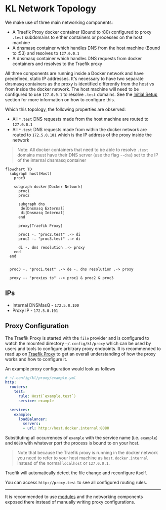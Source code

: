 # KL Network Topology

We make use of three main networking components:

+ A Traefik Proxy docker container (Bound to :80) configured to proxy `.test` subdomains to either containers or processes on the host machine
+ A dnsmasq container which handles DNS from the host machine (Bound to :53) and resolves to `127.0.0.1`
+ A dnsmasq container which handles DNS requests from docker containers and resolves to the Traefik proxy

All three components are running inside a Docker network and have predefined, static IP addresses. It's necessary to have two separate dnsmasq containers as the proxy is identified differently from the host vs from inside the docker network. The host machine will need to be configured to use `127.0.0.1` to resolve `.test` domains. See the [Initial Setup](../README.md#initial-setup) section for more information on how to configure this.

Which this topology, the following properties are observed:

+ All `*.test` DNS requests made from the host machine are routed to `127.0.0.1`
+ All `*.test` DNS requests made from within the docker network are routed to `172.5.0.101` which is the IP address of the proxy inside the network

> Note: All docker containers that need to be able to resolve `.test` domains must have their DNS server (use the flag `--dns`) set to the IP of the internal dnsmasq container

```mermaid
flowchart TD
  subgraph host[Host]
    proc3

    subgraph docker[Docker Network]
      proc1
      proc2

      subgraph dns
       de[Dnsmasq External]
       di[Dnsmasq Internal]
      end

      proxy[Traefik Proxy]

      proc1 -. "proc2.test" .-> di
      proc2 -. "proc3.test" .-> di

      di -. dns resolution .-> proxy
    end
  end


  proc3 -. "proc1.test" .-> de -. dns resolution .-> proxy

  proxy -- "proxies to" --> proc1 & proc2 & proc3
```

## IPs

+ Internal DNSMasQ - `172.5.0.100`
+ Proxy IP - `172.5.0.101`

## Proxy Configuration

The Traefik Proxy is started with the `file` provider and is configured to watch the mounted directory `~/.config/kl/proxy` which can be used by users and tools to configure arbitrary proxy endpoints. It is recommended to read up on [Traefik Proxy](https://doc.traefik.io/traefik/) to get an overall understanding of how the proxy works and how to configure it.


An example proxy configuration would look as follows

```yaml
# ~/.config/kl/proxy/example.yml
http:
  routers:
    test:
      rule: Host(`example.test`)
      service: example

  services:
    example:
      loadBalancer:
        servers:
        - url: http://host.docker.internal:8080
```

Substituting all occurrences of `example` with the service name (i.e. `example`) and `8080` with whatever port the process is bound to on your host.

> Note that because the Traefik proxy is running in the docker network you need to refer to your host machine as `host.docker.internal` instead of the normal `localhost` or `127.0.0.1`.

Traefik will automatically detect the file change and reconfigure itself.

You can access `http://proxy.test` to see all configured routing rules.

---

It is recommended to use [modules](../README.md#modules) and the networking components exposed there instead of manually writing proxy configurations.
